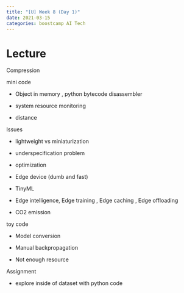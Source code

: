 ```yaml
---
title: "[U] Week 8 (Day 1)"
date: 2021-03-15
categories: boostcamp AI Tech
---
```

# Lecture

Compression

mini code

* Object in memory , python bytecode disassembler

* system resource monitoring

* distance

Issues

* lightweight vs miniaturization

* underspecification problem

* optimization

* Edge device (dumb and fast)

* TinyML

* Edge intelligence, Edge training , Edge caching , Edge offloading

* CO2 emission

toy code

* Model conversion

* Manual backpropagation

* Not enough resource

Assignment

* explore inside of dataset with python code